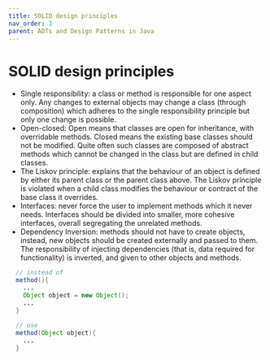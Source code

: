 ```yaml
---
title: SOLID design principles
nav_order: 3
parent: ADTs and Design Patterns in Java
---
```


# SOLID design principles

+ Single responsibility: a class or method is responsible for one aspect only. Any changes to external objects may change a class (through composition) which adheres to the single responsibility principle but only one change is possible.
+ Open-closed: Open means that classes are open for inheritance, with overridable methods. Closed means the existing base classes should not be modified. Quite often such classes are composed of abstract methods which cannot be changed in the class but are defined in child classes.
+ The Liskov principle: explains that the behaviour of an object is defined by either its parent class or the parent class above. The Liskov principle is violated when a child class modifies the behaviour or contract of the base class it overrides.
+ Interfaces: never force the user to implement methods which it never needs. Interfaces should be divided into smaller, more cohesive interfaces, overall segregating the unrelated methods.
+ Dependency Inversion: methods should not have to create objects, instead, new objects should be created externally and passed to them. The responsibility of injecting dependencies (that is, data required for functionality) is inverted, and given to other objects and methods.

```java
  // instead of 
  method(){
    ... 
    Object object = new Object();
    ...
  } 
  
  // use 
  method(Object object){
    ...
  }
```
